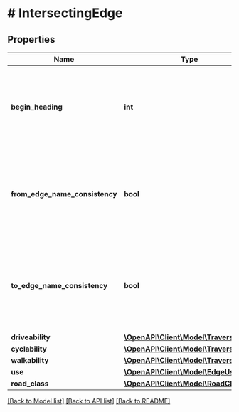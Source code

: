 # # IntersectingEdge

## Properties

Name | Type | Description | Notes
------------ | ------------- | ------------- | -------------
**begin_heading** | **int** | The direction at the beginning of an edge. The units are degrees clockwise from north. | [optional]
**from_edge_name_consistency** | **bool** | True if this intersecting edge at the end node has consistent names with the path from the other edge. | [optional]
**to_edge_name_consistency** | **bool** | True if this intersecting edge at the end node has consistent names with the path to the other edge. | [optional]
**driveability** | [**\OpenAPI\Client\Model\Traversability**](Traversability.md) |  | [optional]
**cyclability** | [**\OpenAPI\Client\Model\Traversability**](Traversability.md) |  | [optional]
**walkability** | [**\OpenAPI\Client\Model\Traversability**](Traversability.md) |  | [optional]
**use** | [**\OpenAPI\Client\Model\EdgeUse**](EdgeUse.md) |  | [optional]
**road_class** | [**\OpenAPI\Client\Model\RoadClass**](RoadClass.md) |  | [optional]

[[Back to Model list]](../../README.md#models) [[Back to API list]](../../README.md#endpoints) [[Back to README]](../../README.md)

